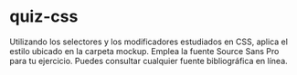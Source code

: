 # quiz-css

Utilizando los selectores y los modificadores estudiados en CSS, aplica el estilo ubicado en la carpeta mockup. 
Emplea la fuente Source Sans Pro para tu ejercicio. 
Puedes consultar cualquier fuente bibliográfica en línea.